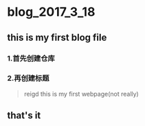 # blog_2017_3_18
## this is my first blog file
### 1.首先创建仓库
### 2.再创建标题
> reigd
    <html>
    <head>
    </head>
    <body>
      this is my first webpage(not really)
    </body>
    </html>
## that's it

